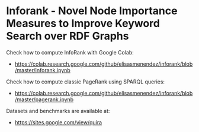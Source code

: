 # Inforank - Novel Node Importance Measures to Improve Keyword Search over RDF Graphs


Check how to compute InfoRank with Google Colab:
- https://colab.research.google.com/github/elisasmenendez/inforank/blob/master/inforank.ipynb


Check how to compute classic PageRank using SPARQL queries:
- https://colab.research.google.com/github/elisasmenendez/inforank/blob/master/pagerank.ipynb


Datasets and benchmarks are available at:
- https://sites.google.com/view/quira
